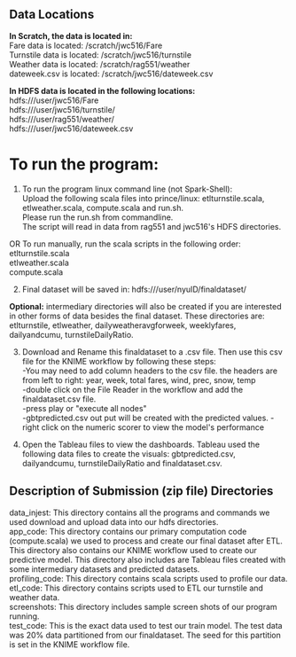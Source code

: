## Data Locations
__In Scratch, the data is located in:__  
Fare data is located: /scratch/jwc516/Fare  
Turnstile data is located: /scratch/jwc516/turnstile  
Weather data is located: /scratch/rag551/weather  
dateweek.csv is located: /scratch/jwc516/dateweek.csv  

__In HDFS data is located in the following locations:__   
hdfs:///user/jwc516/Fare  
hdfs:///user/jwc516/turnstile/  
hdfs:///user/rag551/weather/  
hdfs:///user/jwc516/dateweek.csv  

# To run the program:
1) To run the program linux command line (not Spark-Shell):  
Upload the following scala files into prince/linux: etlturnstile.scala, etlweather.scala, compute.scala and run.sh.  
Please run the run.sh from commandline.  
The script will read in data from rag551 and jwc516's HDFS directories.  

 OR
 To run manually, run the scala scripts in the following order:  
 etlturnstile.scala  
 etlweather.scala  
 compute.scala  

2) Final dataset will be saved in: hdfs:///user/nyuID/finaldataset/

__Optional:__ intermediary directories will also be created if you are interested in other forms of data besides the final dataset. These directories are: etlturnstile, etlweather, dailyweatheravgforweek, weeklyfares, dailyandcumu, turnstileDailyRatio.

3) Download and Rename this finaldataset to a .csv file. Then use this csv file for the KNIME workflow by following these steps:  
-You may need to add column headers to the csv file. the headers are from left to right: year,	week,	total fares,	wind,	prec,	snow,	temp  
-double click on the File Reader in the workflow and add the finaldataset.csv file.  
-press play or "execute all nodes"  
-gbtpredicted.csv out put will be created with the predicted values. 
-right click on the numeric scorer to view the model's performance  

4. Open the Tableau files to view the dashboards. Tableau used the following data files to create the visuals: gbtpredicted.csv, dailyandcumu, turnstileDailyRatio and finaldataset.csv.





## Description of Submission (zip file) Directories
data_injest: This directory contains all the programs and commands we used download and upload data into our hdfs directories.  
app_code: This directory contains our primary computation code (compute.scala) we used to process and create our final dataset after ETL. This directory also contains our KNIME workflow used to create our predictive model. This directory also includes are Tableau files created with some intermediary datasets and predicted datasets.  
profiling_code: This directory contains scala scripts used to profile our data.  
etl_code: This directory contains scripts used to ETL our turnstile and weather data.  
screenshots: This directory includes sample screen shots of our program running.  
test_code: This is the exact data used to test our train model. The test data was 20% data partitioned from our finaldataset. The seed for this partition is set in the KNIME workflow file.  
